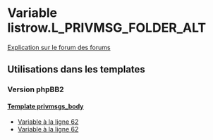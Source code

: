 # Variable listrow.L_PRIVMSG_FOLDER_ALT
[Explication sur le forum des forums](http://forum.forumactif.com/t294113-listing-des-variables#listrow.L_PRIVMSG_FOLDER_ALT)

## Utilisations dans les templates

### Version phpBB2

#### [Template privmsgs_body](subsilver/privmsgs_body.md)
* [Variable à la ligne 62](../subsilver/privmsgs_body.tpl#L62)
* [Variable à la ligne 62](../subsilver/privmsgs_body.tpl#L62)